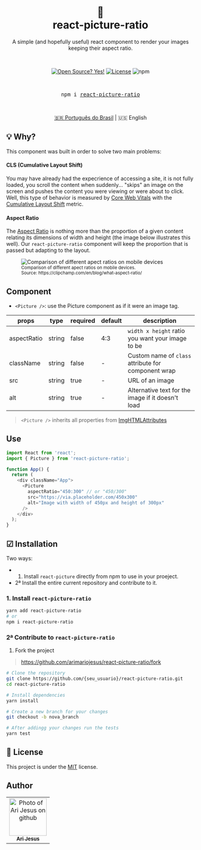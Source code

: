 <div align="center">
  <h1>
    📐
    <br />
    react-picture-ratio
  </h1>

  <p align="center">
    A simple (and hopefully useful) react component to render your images keeping their aspect ratio.
  </p>

  <br />

<!-- Badges -->

[![Open Source? Yes!](https://badgen.net/badge/Open%20Source%20%3F/Yes%21/blue?icon=github)](https://github.com/arimariojesus/react-picture-ratio)
[![License](https://badgen.net/badge/License/MIT/blue)](https://github.com/arimariojesus/react-picture-ratio/blob/master/LICENSE)
![npm](https://img.shields.io/npm/v/react-picture-ratio)

<br />
<pre>npm i <a href="https://www.npmjs.com/package/react-picture-ratio">react-picture-ratio</a></pre>
<br />

[🇧🇷 Português do Brasil](https://github.com/arimariojesus/react-picture-ratio) | 🇺🇸 English

</div>

## 💡 Why?

This component was built in order to solve two main problems:

#### CLS (Cumulative Layout Shift)

You may have already had the expecrience of accessing a site, it is not fully loaded, you scroll the content when suddenly... "skips" an image on the screen and pushes the content you were viewing or were about to click. Well, this type of behavior is measured by [Core Web Vitals](https://web.dev/vitals) with the [Cumulative Layout Shift](https://web.dev/i18n/pt/cls/) metric.

#### Aspect Ratio

The [Aspect Ratio](https://css-tricks.com/aspect-ratio-boxes/) is nothing more than the proportion of a given content relating its dimensions of width and height (the image below illustrates this well). Our `react-picture-ratio` component will keep the proportion that is passed but adapting to the layout.

<figure>
  <img src="https://clipchamp.com/static/d7fbfcc0e5bccea2e2bb4e124d59647d/84aa4/image7.webp" alt="Comparison of different apect ratios on mobile devices" />
  <figcaption>
    <small>Comparison of different apect ratios on mobile devices.<br />Source: https://clipchamp.com/en/blog/what-aspect-ratio/</small>
  </figcaption>
</figure>

## Component

* `<Picture />`: use the Picture component as if it were an image tag.

| props | type | required | default | description |
| --- | --- | --- | --- | --- |
| aspectRatio | string | false | 4:3 | `width x height` ratio you want your image to be  |
| className	| string |	false | - | Custom name of `class` attribute for component wrap |
| src	| string |	true | - | URL of an image |
| alt	| string |	true | - | Alternative text for the image if it doesn't load |
> `<Picture />` inherits all properties from [ImgHTMLAttributes](https://use-form.netlify.app/interfaces/_node_modules__types_react_index_d_.react.imghtmlattributes.html)

## Use

```typescript
import React from 'react';
import { Picture } from 'react-picture-ratio';

function App() {
  return (
    <div className="App">
      <Picture
        aspectRatio="450:300" // or "450/300"
        src="https://via.placeholder.com/450x300"
        alt="Image with width of 450px and height of 300px"
      />
    </div>
  );
}
```

## ☑ Installation

Two ways:

- 1. Install `react-picture` directly from npm to use in your proeject.
- 2ª Install the entire current repository and contribute to it.

### 1. Install `react-picture-ratio`

```bash
yarn add react-picture-ratio
# or
npm i react-picture-ratio
```

### 2ª Contribute to `react-picture-ratio`

1. Fork the project
> https://github.com/arimariojesus/react-picture-ratio/fork

```bash
# Clone the repository
git clone https://github.com/{seu_usuario}/react-picture-ratio.git
cd react-picture-ratio

# Install dependencies
yarn install

# Create a new branch for your changes
git checkout -b nova_branch

# After addingg your changes run the tests
yarn test
```
## 📝 License

This project is under the [MIT](https://github.com/arimariojesus/react-picture-ratio/blob/master/LICENSE) license.

## Author

<table>
  <tr>
    <td align="center">
      <a href="https://github.com/arimariojesus" target="_blank">
        <img src="https://avatars3.githubusercontent.com/u/64603070" width="100px;" alt="Photo of Ari Jesus on github"/><br>
        <sub>
          <b>Ari Jesus</b>
        </sub>
      </a>
    </td>
  </tr>
</table>
